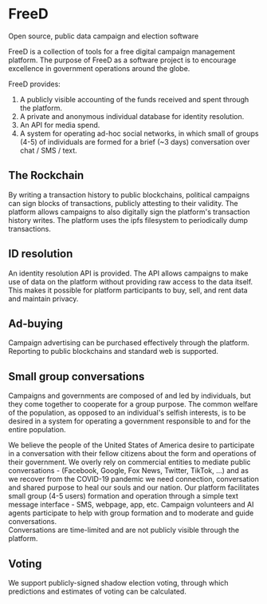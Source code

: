 # FreeD
Open source, public data campaign and election software

FreeD is a collection of tools for a free digital campaign management platform.
The purpose of FreeD as a software project is to encourage excellence in government operations around the globe.

FreeD provides:
   1. A publicly visible accounting of the funds received and spent through the platform.
   2. A private and anonymous individual database for identity resolution.
   3. An API for media spend.
   4. A system for operating ad-hoc social networks, in which small of groups (4-5) of individuals are formed for a brief (~3 days) conversation over chat / SMS / text. 

## The Rockchain
By writing a transaction history to public blockchains, political campaigns can sign blocks of transactions, publicly attesting to their validity.
The platform allows campaigns to also digitally sign the platform's transaction history writes.
The platform uses the ipfs filesystem to periodically dump transactions.

## ID resolution
An identity resolution API is provided.
The API allows campaigns to make use of data on the platform without providing raw access to the data itself.
This makes it possible for platform participants to buy, sell, and rent data and maintain privacy.

## Ad-buying
Campaign advertising can be purchased effectively through the platform.
Reporting to public blockchains and standard web is supported.

## Small group conversations
Campaigns and governments are composed of and led by individuals, but they come together to cooperate for a group purpose.
The common welfare of the population, as opposed to an individual's selfish interests, is to be desired in a system for operating a government responsible to and for the entire population.  
<!-- It's essential for a society to have a fair and impartial government, so that individuals are free to act in their own interest and prosperity can be secured.-->
We believe the people of the United States of America desire to participate in a conversation with their fellow citizens about the form and operations of their government.
We overly rely on commercial entities to mediate public conversations - (Facebook, Google, Fox News, Twitter, TikTok, ...) and as we recover from the COVID-19 pandemic we need connection, conversation and shared purpose to heal our souls and our nation.
Our platform facilitates small group (4-5 users) formation and operation through a simple text message interface - SMS, webpage, app, etc.
Campaign volunteers and AI agents participate to help with group formation and to moderate and guide conversations.   
Conversations are time-limited and are not publicly visible through the platform.

## Voting
We support publicly-signed shadow election voting, through which predictions and estimates of voting can be calculated. 
  



